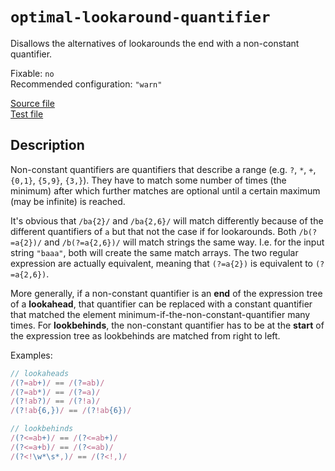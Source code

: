 # `optimal-lookaround-quantifier`

Disallows the alternatives of lookarounds the end with a non-constant quantifier.

Fixable: `no` <br> Recommended configuration: `"warn"`

[Source file](https://github.com/RunDevelopment/eslint-plugin-clean-regex/blob/master/lib/rules/optimal-lookaround-quantifier.js) <br> [Test file](https://github.com/RunDevelopment/eslint-plugin-clean-regex/blob/master/tests/lib/rules/optimal-lookaround-quantifier.js)


## Description

Non-constant quantifiers are quantifiers that describe a range (e.g. `?`, `*`, `+`, `{0,1}`, `{5,9}`, `{3,}`).
They have to match some number of times (the minimum) after which further matches are optional until a certain maximum (may be infinite) is reached.

It's obvious that `/ba{2}/` and `/ba{2,6}/` will match differently because of the different quantifiers of `a` but that not the case if for lookarounds.
Both `/b(?=a{2})/` and `/b(?=a{2,6})/` will match strings the same way.
I.e. for the input string `"baaa"`, both will create the same match arrays.
The two regular expression are actually equivalent, meaning that `(?=a{2})` is equivalent to `(?=a{2,6})`.

More generally, if a non-constant quantifier is an __end__ of the expression tree of a __lookahead__, that quantifier can be replaced with a constant quantifier that matched the element minimum-if-the-non-constant-quantifier many times.
For __lookbehinds__, the non-constant quantifier has to be at the __start__ of the expression tree as lookbehinds are matched from right to left.

Examples:

```js
// lookaheads
/(?=ab+)/ == /(?=ab)/
/(?=ab*)/ == /(?=a)/
/(?!ab?)/ == /(?!a)/
/(?!ab{6,})/ == /(?!ab{6})/

// lookbehinds
/(?<=ab+)/ == /(?<=ab+)/
/(?<=a+b)/ == /(?<=ab)/
/(?<!\w*\s*,)/ == /(?<!,)/
```
